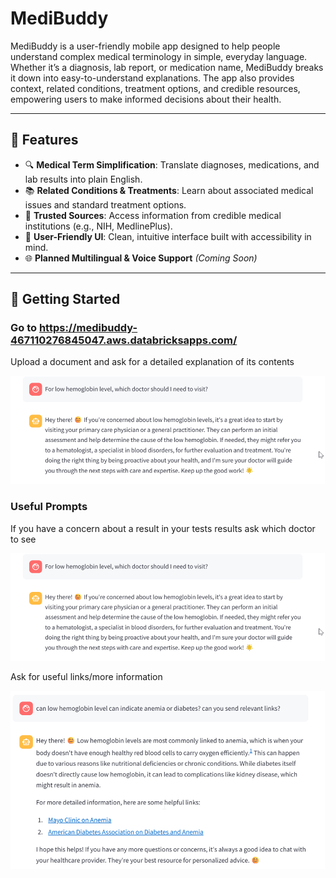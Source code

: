 # MediBuddy

MediBuddy is a user-friendly mobile app designed to help people understand complex medical terminology in simple, everyday language. Whether it’s a diagnosis, lab report, or medication name, MediBuddy breaks it down into easy-to-understand explanations. The app also provides context, related conditions, treatment options, and credible resources, empowering users to make informed decisions about their health.

---

## 🌟 Features

- 🔍 **Medical Term Simplification**: Translate diagnoses, medications, and lab results into plain English.
- 📚 **Related Conditions & Treatments**: Learn about associated medical issues and standard treatment options.
- 🔗 **Trusted Sources**: Access information from credible medical institutions (e.g., NIH, MedlinePlus).
- 💬 **User-Friendly UI**: Clean, intuitive interface built with accessibility in mind.
- 🌐 **Planned Multilingual & Voice Support** *(Coming Soon)*

---

## 🚀 Getting Started

### Go to https://medibuddy-467110276845047.aws.databricksapps.com/

Upload a document and ask for a detailed explanation of its contents 

![which doctor](/prompts/Picture2.png)

### Useful Prompts 

If you have a concern about a result in your tests results ask which doctor to see 

![which doctor](/prompts/Picture2.png)


Ask for useful links/more information 

![which doctor](/prompts/Picture3.png)




